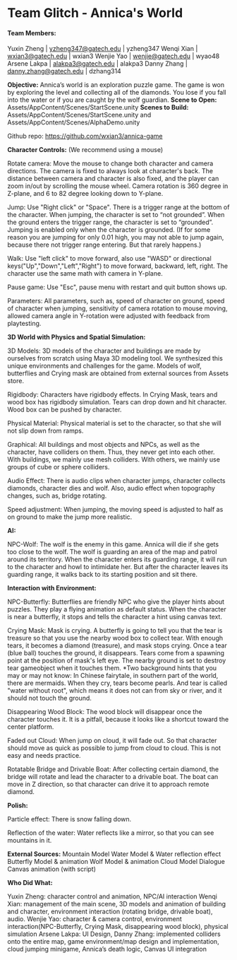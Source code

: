 # Team Glitch - Annica's World

#### Team Members:
Yuxin Zheng | yzheng347@gatech.edu | yzheng347
Wenqi Xian | wxian3@gatech.edu | wxian3
Wenjie Yao | wenjie@gatech.edu | wyao48
Arsene Lakpa | alakpa3@gatech.edu | alakpa3
Danny Zhang | danny.zhang@gatech.edu | dzhang314

**Objective:** Annica’s world is an exploration puzzle game. The game is won by exploring the level and collecting all of the diamonds. You lose if you fall into the water or if you are caught by the wolf guardian.
**Scene to Open:** Assets/AppContent/Scenes/StartScene.unity
**Scenes to Build:** Assets/AppContent/Scenes/StartScene.unity and Assets/AppContent/Scenes/AlphaDemo.unity

Github repo: https://github.com/wxian3/annica-game

**Character Controls:** (We recommend using a mouse)

Rotate camera:
Move the mouse to change both character and camera directions. The camera is fixed to always look at character's back. The distance between camera and character is also  fixed, and the player can zoom in/out by scrolling the mouse wheel. Camera rotation is 360 degree in Z-plane, and 6 to 82 degree looking down to Y-plane.

Jump:
Use "Right click" or "Space". There is a trigger range at the bottom of the character. When jumping, the character is set to “not grounded”. When the ground enters the trigger range, the character is set to “grounded”. Jumping is enabled only when the character is grounded. (If for some reason you are jumping for only 0.01 high, you may not able to jump again, because there not trigger range entering. But that rarely happens.)

Walk:
Use "left click" to move forward, also use "WASD" or directional keys("Up","Down","Left","Right") to move forward, backward, left, right. The character use the same math with camera in Y-plane.

Pause game:
Use "Esc", pause menu with restart and quit button shows up.

Parameters:
All parameters, such as, speed of character on ground, speed of character when jumping, sensitivity of camera rotation to mouse moving, allowed camera angle in Y-rotation were adjusted with feedback from playtesting.

**3D World with Physics and Spatial Simulation:**

3D Models:
3D models of the character and buildings are made by ourselves from scratch using Maya 3D modeling tool. We synthesized this unique environments and challenges for the game. Models of wolf, butterflies and Crying mask are obtained from external sources from Assets store.

Rigidbody:
Characters have rigidbody effects. In Crying Mask, tears and wood box has rigidbody simulation. Tears can drop down and hit character. Wood box can be pushed by character.

Physical Material:
Physical material is set to the character, so that she will not slip down from ramps.

Graphical:
All buildings and most objects and NPCs, as well as the character, have colliders on them. Thus, they never get into each other. With buildings, we mainly use mesh colliders. With others, we mainly use groups of cube or sphere colliders.

Audio Effect:
There is audio clips when character jumps, character collects diamonds, character dies and wolf. Also, audio effect when topography changes, such as, bridge rotating.

Speed adjustment:
When jumping, the moving speed is adjusted to half as on ground to make the jump more realistic.

**AI:**

NPC-Wolf:
The wolf is the enemy in this game. Annica will die if she gets too close to the wolf. The wolf is guarding an area of the map and patrol around its territory. When the character enters its guarding range, it will run to the character and howl to intimidate her. But after the character leaves its guarding range, it walks back to its starting position and sit there.

**Interaction with Environment:**

NPC-Butterfly:
Butterflies are friendly NPC who give the player hints about puzzles. They play a flying animation as default status. When the character is near a butterfly, it stops and tells the character a hint using canvas text.

Crying Mask:
Mask is crying. A butterfly is going to tell you that the tear is treasure so that you use the nearby wood box to collect tear. With enough tears, it becomes a diamond (treasure), and mask stops crying. Once a tear (blue ball) touches the ground, it disappears.
Tears come from a spawning point at the position of mask's left eye. The nearby ground is set to destroy tear gameobject when it touches them.
*Two background hints that you may or may not know: In Chinese fairytale, in southern part of the world, there are mermaids. When they cry, tears become pearls. And tear is called "water without root", which means it does not can from sky or river, and it should not touch the ground.

Disappearing Wood Block:
The wood block will disappear once the character touches it. It is a pitfall, because it looks like a shortcut toward the center platform.

Faded out Cloud:
When jump on cloud, it will fade out. So that character should move as quick as possible to jump from cloud to cloud. This is not easy and needs practice.

Rotatable Bridge and Drivable Boat:
After collecting certain diamond, the bridge will rotate and lead the character to a drivable boat. The boat can move in Z direction, so that character can drive it to approach remote diamond.

**Polish:**

Particle effect:
There is snow falling down.

Reflection of the water:
Water reflects like a mirror, so that you can see mountains in it.



**External Sources:**
Mountain Model
Water Model & Water reflection effect
Butterfly Model & animation
Wolf Model & animation
Cloud Model
Dialogue Canvas animation (with script)

**Who Did What:**

Yuxin Zheng: character control and animation, NPC/AI interaction
Wenqi Xian: management of the main scene, 3D models and animation of building and character, environment interaction (rotating bridge, drivable boat), audio.
Wenjie Yao: character & camera control, environment interaction(NPC-Butterfly, Crying Mask, disappearing wood block), physical simulation
Arsene Lakpa: UI Design,
Danny Zhang: implemented colliders onto the entire map, game environment/map design and implementation, cloud jumping minigame, Annica’s death logic, Canvas UI integration
